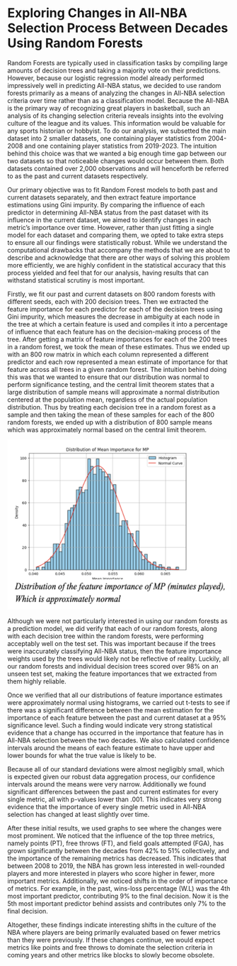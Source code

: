 
# Exploring Changes in All-NBA Selection Process Between Decades Using Random Forests 

Random Forests are typically used in classification tasks by compiling large amounts of decision trees and taking a majority vote on their predictions. However, because our logistic regression model already performed impressively well in predicting All-NBA status, we decided to use random forests primarily as a means of analyzing the changes in All-NBA selection criteria over time rather than as a classification model. Because the All-NBA is the primary way of recognizing great players in basketball, such an analysis of its changing selection criteria reveals insights into the evolving culture of the league and its values. This information would be valuable for any sports historian or hobbyist. 
To do our analysis, we subsetted the main dataset into 2 smaller datasets, one containing player statistics from 2004-2008 and one containing player statistics from 2019-2023. The intuition behind this choice was that we wanted a big enough time gap between our two datasets so that noticeable changes would occur between them.  Both datasets contained over 2,000 observations and will henceforth be referred to as the past and current datasets respectively.

Our primary objective was to fit Random Forest models to both past and current datasets separately, and then extract feature importance estimations using Gini impurity. By comparing the influence of each predictor in determining All-NBA status from the past dataset with its influence in the current dataset, we aimed to identify changes in each metric’s importance over time. However, rather than just fitting a single model for each dataset and comparing them, we opted to take extra steps to ensure all our findings were statistically robust. While we understand the computational drawbacks that accompany the methods that we are about to describe and acknowledge that there are other ways of solving this problem more efficiently, we are highly confident in the statistical accuracy that this process yielded and feel that for our analysis, having results that can withstand statistical scrutiny is most important. 

Firstly, we fit our past and current datasets on 800 random forests with different seeds, each with 200 decision trees. Then we extracted the feature importance for each predictor for each of the decision trees using Gini impurity, which measures the decrease in ambiguity at each node in the tree at which a certain feature is used and compiles it into a percentage of influence that each feature has on the decision-making process of the tree. After getting a matrix of feature importances for each of the 200 trees in a random forest, we took the mean of these estimates. Thus we ended up with an 800 row matrix in which each column represented a different predictor and each row represented a mean estimate of importance for that feature across all trees in a given random forest. The intuition behind doing this was that we wanted to ensure that our distribution was normal to perform significance testing, and the central limit theorem states that a large distribution of sample means will approximate a normal distribution centered at the population mean, regardless of the actual population distribution. Thus by treating each decision tree in a random forest as a sample and then taking the mean of these samples for each of the 800 random forests, we ended up with a distribution of 800 sample means which was approximately normal based on the central limit theorem. 

![Normal Histogram](normal_hist.png)

Although we were not particularly interested in using our random forests as a prediction model, we did verify that each of our random forests, along with each decision tree within the random forests, were performing acceptably well on the test set. This was important because if the trees were inaccurately classifying All-NBA status, then the feature importance weights used by the trees would likely not be reflective of reality. Luckily, all our random forests and individual decision trees scored over 98% on an unseen test set, making the feature importances that we extracted from them highly reliable.

Once we verified that all our distributions of feature importance estimates were approximately normal using histograms, we carried out t-tests to see if there was a significant difference between the mean estimation for the importance of each feature between the past and current dataset at a 95% significance level. Such a finding would indicate very strong statistical evidence that a change has occurred in the importance that feature has in All-NBA selection between the two decades. We also calculated confidence intervals around the means of each feature estimate to have upper and lower bounds for what the true value is likely to be. 

Because all of our standard deviations were almost negligibly small, which is expected given our robust data aggregation process, our confidence intervals around the means were very narrow. Additionally we found significant differences between the past and current estimates for every single metric, all with p-values lower than .001. This indicates very strong evidence that the importance of every single metric used in All-NBA selection has changed at least slightly over time. 

After these initial results, we used graphs to see where the changes were most prominent. We noticed that the influence of the top three metrics, namely points (PT), free throws (FT), and field goals attempted (FGA), has grown significantly between the decades from 42% to 51% collectively, and the importance of the remaining metrics has decreased. This indicates that between 2008 to 2019, the NBA has grown less interested in well-rounded players and more interested in players who score higher in fewer, more important metrics. Additionally, we noticed shifts in the order of importance of metrics. For example, in the past, wins-loss percentage (W.L) was the 4th most important predictor, contributing 9% to the final decision. Now it is the 5th most important predictor behind assists and contributes only 7% to the final
decision.

Altogether, these findings indicate interesting shifts in the culture of the NBA where players are being primarily evaluated based on fewer metrics than they were previously. If these changes continue, we would expect metrics like points and free throws to dominate the selection criteria in coming years and other metrics like blocks to slowly become obsolete. 
